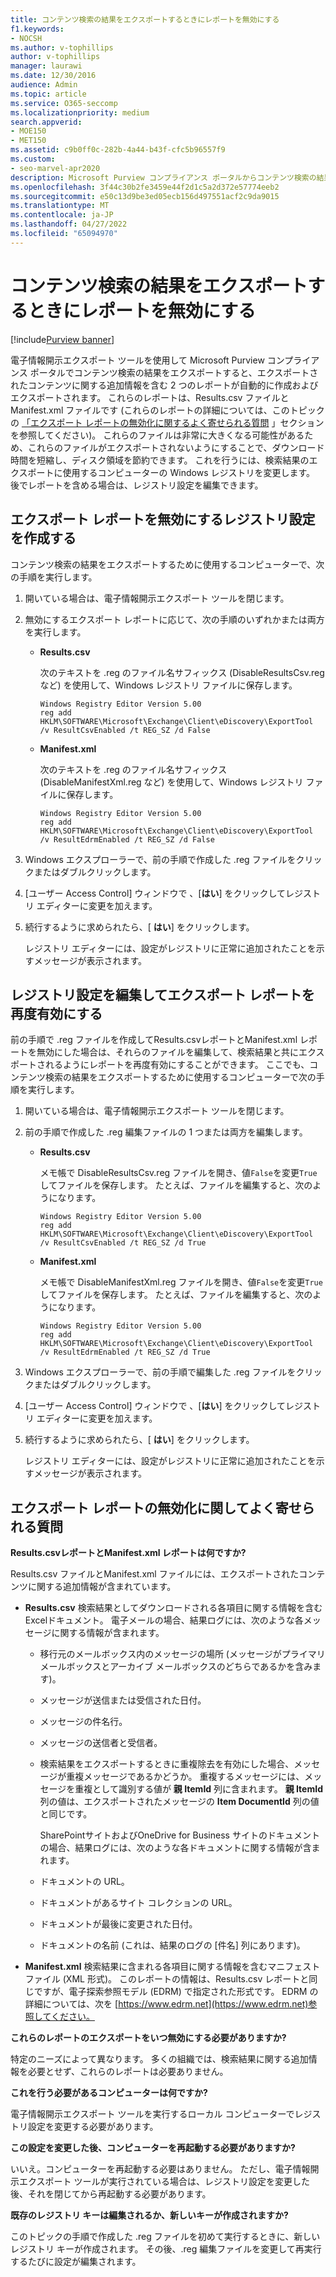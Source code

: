 ```yaml
---
title: コンテンツ検索の結果をエクスポートするときにレポートを無効にする
f1.keywords:
- NOCSH
ms.author: v-tophillips
author: v-tophillips
manager: laurawi
ms.date: 12/30/2016
audience: Admin
ms.topic: article
ms.service: O365-seccomp
ms.localizationpriority: medium
search.appverid:
- MOE150
- MET150
ms.assetid: c9b0ff0c-282b-4a44-b43f-cfc5b96557f9
ms.custom:
- seo-marvel-apr2020
description: Microsoft Purview コンプライアンス ポータルからコンテンツ検索の結果をエクスポートするときに、ローカル コンピューターの Windows レジストリを編集してレポートを無効にします。
ms.openlocfilehash: 3f44c30b2fe3459e44f2d1c5a2d372e57774eeb2
ms.sourcegitcommit: e50c13d9be3ed05ecb156d497551acf2c9da9015
ms.translationtype: MT
ms.contentlocale: ja-JP
ms.lasthandoff: 04/27/2022
ms.locfileid: "65094970"
---
```

# <a name="disable-reports-when-you-export-content-search-results"></a>コンテンツ検索の結果をエクスポートするときにレポートを無効にする

[!include[Purview banner](../includes/purview-rebrand-banner.md)]

電子情報開示エクスポート ツールを使用して Microsoft Purview コンプライアンス ポータルでコンテンツ検索の結果をエクスポートすると、エクスポートされたコンテンツに関する追加情報を含む 2 つのレポートが自動的に作成およびエクスポートされます。 これらのレポートは、Results.csv ファイルとManifest.xml ファイルです (これらのレポートの詳細については、このトピックの [「エクスポート レポートの無効化に関するよく寄せられる質問](#frequently-asked-questions-about-disabling-export-reports) 」セクションを参照してください)。 これらのファイルは非常に大きくなる可能性があるため、これらのファイルがエクスポートされないようにすることで、ダウンロード時間を短縮し、ディスク領域を節約できます。 これを行うには、検索結果のエクスポートに使用するコンピューターの Windows レジストリを変更します。 後でレポートを含める場合は、レジストリ設定を編集できます。 
  
## <a name="create-registry-settings-to-disable-the-export-reports"></a>エクスポート レポートを無効にするレジストリ設定を作成する

コンテンツ検索の結果をエクスポートするために使用するコンピューターで、次の手順を実行します。
  
1. 開いている場合は、電子情報開示エクスポート ツールを閉じます。
    
2. 無効にするエクスポート レポートに応じて、次の手順のいずれかまたは両方を実行します。
    
    - **Results.csv**
    
      次のテキストを .reg のファイル名サフィックス (DisableResultsCsv.reg など) を使用して、Windows レジストリ ファイルに保存します。
    
      ```text
      Windows Registry Editor Version 5.00
      reg add HKLM\SOFTWARE\Microsoft\Exchange\Client\eDiscovery\ExportTool /v ResultCsvEnabled /t REG_SZ /d False 
      ```

    - **Manifest.xml**
    
      次のテキストを .reg のファイル名サフィックス (DisableManifestXml.reg など) を使用して、Windows レジストリ ファイルに保存します。
    
      ```text
      Windows Registry Editor Version 5.00
      reg add HKLM\SOFTWARE\Microsoft\Exchange\Client\eDiscovery\ExportTool /v ResultEdrmEnabled /t REG_SZ /d False 
      ```

3. Windows エクスプローラーで、前の手順で作成した .reg ファイルをクリックまたはダブルクリックします。
    
4. [ユーザー Access Control] ウィンドウで 、[**はい**] をクリックしてレジストリ エディターに変更を加えます。 
    
5. 続行するように求められたら、[ **はい**] をクリックします。
    
    レジストリ エディターには、設定がレジストリに正常に追加されたことを示すメッセージが表示されます。
  
## <a name="edit-registry-settings-to-re-enable-the-export-reports"></a>レジストリ設定を編集してエクスポート レポートを再度有効にする

前の手順で .reg ファイルを作成してResults.csvレポートとManifest.xml レポートを無効にした場合は、それらのファイルを編集して、検索結果と共にエクスポートされるようにレポートを再度有効にすることができます。 ここでも、コンテンツ検索の結果をエクスポートするために使用するコンピューターで次の手順を実行します。
  
1. 開いている場合は、電子情報開示エクスポート ツールを閉じます。
    
2. 前の手順で作成した .reg 編集ファイルの 1 つまたは両方を編集します。
    
    - **Results.csv**
    
        メモ帳で DisableResultsCsv.reg ファイルを開き、値`False`を変更`True`してファイルを保存します。 たとえば、ファイルを編集すると、次のようになります。
    
        ```text
        Windows Registry Editor Version 5.00
      reg add HKLM\SOFTWARE\Microsoft\Exchange\Client\eDiscovery\ExportTool /v ResultCsvEnabled /t REG_SZ /d True
        ```

    - **Manifest.xml**
    
        メモ帳で DisableManifestXml.reg ファイルを開き、値`False`を変更`True`してファイルを保存します。 たとえば、ファイルを編集すると、次のようになります。
    
      ```text
      Windows Registry Editor Version 5.00
      reg add HKLM\SOFTWARE\Microsoft\Exchange\Client\eDiscovery\ExportTool /v ResultEdrmEnabled /t REG_SZ /d True
      ```

3. Windows エクスプローラーで、前の手順で編集した .reg ファイルをクリックまたはダブルクリックします。
    
4. [ユーザー Access Control] ウィンドウで 、[**はい**] をクリックしてレジストリ エディターに変更を加えます。 
    
5. 続行するように求められたら、[ **はい**] をクリックします。
    
    レジストリ エディターには、設定がレジストリに正常に追加されたことを示すメッセージが表示されます。
  
## <a name="frequently-asked-questions-about-disabling-export-reports"></a>エクスポート レポートの無効化に関してよく寄せられる質問

 **Results.csvレポートとManifest.xml レポートは何ですか?**
  
Results.csv ファイルとManifest.xml ファイルには、エクスポートされたコンテンツに関する追加情報が含まれています。
  
- **Results.csv** 検索結果としてダウンロードされる各項目に関する情報を含むExcelドキュメント。 電子メールの場合、結果ログには、次のような各メッセージに関する情報が含まれます。 
    
  - 移行元のメールボックス内のメッセージの場所 (メッセージがプライマリ メールボックスとアーカイブ メールボックスのどちらであるかを含みます)。
    
  - メッセージが送信または受信された日付。
    
  - メッセージの件名行。
    
  - メッセージの送信者と受信者。
    
  - 検索結果をエクスポートするときに重複除去を有効にした場合、メッセージが重複メッセージであるかどうか。 重複するメッセージには、メッセージを重複として識別する値が **親 ItemId** 列に含まれます。 **親 ItemId** 列の値は、エクスポートされたメッセージの **Item DocumentId** 列の値と同じです。 
    
    SharePointサイトおよびOneDrive for Business サイトのドキュメントの場合、結果ログには、次のような各ドキュメントに関する情報が含まれます。
    
  - ドキュメントの URL。
    
  - ドキュメントがあるサイト コレクションの URL。
    
  - ドキュメントが最後に変更された日付。
    
  - ドキュメントの名前 (これは、結果のログの [件名] 列にあります)。
    
- **Manifest.xml** 検索結果に含まれる各項目に関する情報を含むマニフェスト ファイル (XML 形式)。 このレポートの情報は、Results.csv レポートと同じですが、電子探索参照モデル (EDRM) で指定された形式です。 EDRM の詳細については、次を [https://www.edrm.net](https://www.edrm.net)参照してください。
    
 **これらのレポートのエクスポートをいつ無効にする必要がありますか?**
  
特定のニーズによって異なります。 多くの組織では、検索結果に関する追加情報を必要とせず、これらのレポートは必要ありません。
  
 **これを行う必要があるコンピューターは何ですか?**
  
 電子情報開示エクスポート ツールを実行するローカル コンピューターでレジストリ設定を変更する必要があります。 
  
 **この設定を変更した後、コンピューターを再起動する必要がありますか?**
  
いいえ。コンピューターを再起動する必要はありません。 ただし、電子情報開示エクスポート ツールが実行されている場合は、レジストリ設定を変更した後、それを閉じてから再起動する必要があります。
  
 **既存のレジストリ キーは編集されるか、新しいキーが作成されますか?**
  
このトピックの手順で作成した .reg ファイルを初めて実行するときに、新しいレジストリ キーが作成されます。 その後、.reg 編集ファイルを変更して再実行するたびに設定が編集されます。
